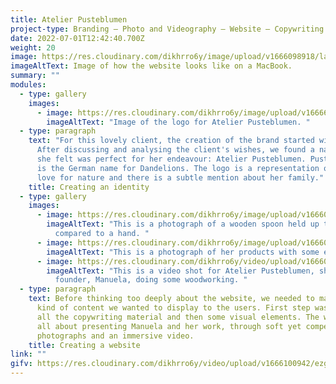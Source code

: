 ```yaml
---
title: Atelier Pusteblumen
project-type: Branding – Photo and Videography – Website – Copywriting
date: 2022-07-01T12:42:40.700Z
weight: 20
image: https://res.cloudinary.com/dikhrro6y/image/upload/v1666098918/laptop-manu_gcotlr.jpg
imageAltText: Image of how the website looks like on a MacBook.
summary: ""
modules:
  - type: gallery
    images:
      - image: https://res.cloudinary.com/dikhrro6y/image/upload/v1666627600/Mockup-Recovered_xva862.jpg
        imageAltText: "Image of the logo for Atelier Pusteblumen. "
  - type: paragraph
    text: "For this lovely client, the creation of the brand started with naming.
      After discussing and analysing the client's wishes, we found a name that
      she felt was perfect for her endeavour: Atelier Pusteblumen. Pusteblumen
      is the German name for Dandelions. The logo is a representation of her
      love for nature and there is a subtle mention about her family."
    title: Creating an identity
  - type: gallery
    images:
      - image: https://res.cloudinary.com/dikhrro6y/image/upload/v1666097909/DSC_0105_ywvxwd.jpg
        imageAltText: "This is a photograph of a wooden spoon held up to show the size
          compared to a hand. "
      - image: https://res.cloudinary.com/dikhrro6y/image/upload/v1666097909/DSC_0218_qp3qev.jpg
        imageAltText: "This is a photograph of her products with some embellishments. "
      - image: https://res.cloudinary.com/dikhrro6y/video/upload/v1666098197/video-manu_xufjt9.mp4
        imageAltText: "This is a video shot for Atelier Pusteblumen, showing its
          founder, Manuela, doing some woodworking. "
  - type: paragraph
    text: B﻿efore thinking too deeply about the website, we needed to make sure what
      kind of content we wanted to display to the users. First step was creating
      all the copywriting material and then some visual elements. The website is
      all about presenting Manuela and her work, through soft yet compelling
      photographs and an immersive video.
    title: Creating a website
link: ""
gifv: https://res.cloudinary.com/dikhrro6y/video/upload/v1666100942/ezgif.com-gif-maker_1_lzlv4p.mp4
---
```

